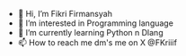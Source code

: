 - 👋 Hi, I’m Fikri Firmansyah
- 👀 I’m interested in Programming language
- 🌱 I’m currently learning Python n Dlang
- 📫 How to reach me dm's me on X @FKriiif

<!---
Kriiif/Kriiif is a ✨ special ✨ repository because its `README.md` (this file) appears on your GitHub profile.
You can click the Preview link to take a look at your changes.
--->
